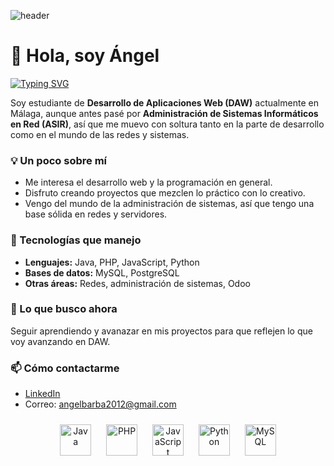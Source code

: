 ![header](https://capsule-render.vercel.app/api?type=waving&color=gradient&height=200&section=header&text=Ángel%20%7C%20DAW&fontSize=50)
# 👋 Hola, soy Ángel

[![Typing SVG](https://readme-typing-svg.herokuapp.com?color=4CAF50&lines=Hola!+Soy+Ángel;Estudiante+de+DAW;Apasionado+del+desarrollo+web;Con+estudios+previos+en+ASIR+y+redes)](https://git.io/typing-svg)

Soy estudiante de **Desarrollo de Aplicaciones Web (DAW)** actualmente en Málaga, aunque antes pasé por **Administración de Sistemas Informáticos en Red (ASIR)**, así que me muevo con soltura tanto en la parte de desarrollo como en el mundo de las redes y sistemas.  

### 💡 Un poco sobre mí
- Me interesa el desarrollo web y la programación en general.  
- Disfruto creando proyectos que mezclen lo práctico con lo creativo.  
- Vengo del mundo de la administración de sistemas, así que tengo una base sólida en redes y servidores.  

### 🚀 Tecnologías que manejo
- **Lenguajes:** Java, PHP, JavaScript, Python  
- **Bases de datos:** MySQL, PostgreSQL
- **Otras áreas:** Redes, administración de sistemas, Odoo

### 🌱 Lo que busco ahora
Seguir aprendiendo y avanazar en mis proyectos para que reflejen lo que voy avanzando en DAW.  

### 📫 Cómo contactarme
- [LinkedIn](https://linkedin.com/in/angelbarba24)  
- Correo: angelbarba2012@gmail.com  

<p align="center">
  <img src="https://cdn.jsdelivr.net/gh/devicons/devicon/icons/java/java-original.svg" alt="Java" width="50" height="50" style="margin: 10px;" />
  <img src="https://cdn.jsdelivr.net/gh/devicons/devicon/icons/php/php-original.svg" alt="PHP" width="50" height="50" style="margin: 10px;" />
  <img src="https://cdn.jsdelivr.net/gh/devicons/devicon/icons/javascript/javascript-original.svg" alt="JavaScript" width="50" height="50" style="margin: 10px;" />
  <img src="https://cdn.jsdelivr.net/gh/devicons/devicon/icons/python/python-original.svg" alt="Python" width="50" height="50" style="margin: 10px;" />
  <img src="https://cdn.jsdelivr.net/gh/devicons/devicon/icons/mysql/mysql-original.svg" alt="MySQL" width="50" height="50" style="margin: 10px;" />
</p>

